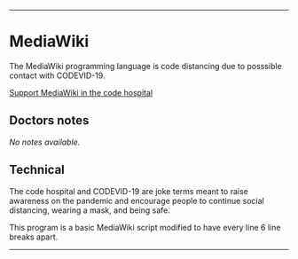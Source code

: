 
***

# MediaWiki

The MediaWiki programming language is code distancing due to posssible contact with CODEVID-19.

[Support MediaWiki in the code hospital](https://github.com/seanpm2001/Code-distancing/discussions/47)

## Doctors notes

_No notes available._

## Technical

The code hospital and CODEVID-19 are joke terms meant to raise awareness on the pandemic and encourage people to continue social distancing, wearing a mask, and being safe.

This program is a basic MediaWiki script modified to have every line 6 line breaks apart.

***
